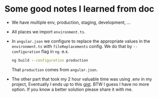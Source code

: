 # Some good notes I learned from doc

- We have multiple env, production, staging, development, ...
- All places we import `environment.ts`.
- In `angular.json` we configure to replace the appropriate values in the `environment.ts` with `fileReplacements` config. We do that by `--configuration` flag in `ng`. e.x.

  ```cmd
  ng build --configuration production
  ```

  That `production` comes from `angular.json`.

- The other part that took my 2 hour valuable time was using .env in my project, Eventually I ends up to this [gist](https://gist.github.com/kasir-barati/f3168e18c1dd64e24a7308c4764dc8eb). BTW I guess I have no more option. If you know a better solution please share it with me.
